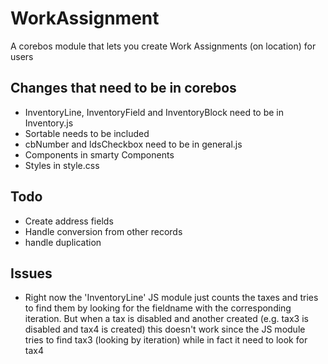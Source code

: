 # WorkAssignment
A corebos module that lets you create Work Assignments (on location) for users

## Changes that need to be in corebos
- InventoryLine, InventoryField and InventoryBlock need to be in Inventory.js
- Sortable needs to be included
- cbNumber and ldsCheckbox need to be in general.js
- Components in smarty Components
- Styles in style.css

## Todo
- Create address fields
- Handle conversion from other records
- handle duplication

## Issues
- Right now the 'InventoryLine' JS module just counts the taxes and tries to find them by
  looking for the fieldname with the corresponding iteration. But when a tax is disabled and
  another created (e.g. tax3 is disabled and tax4 is created) this doesn't work since the
  JS module tries to find tax3 (looking by iteration) while in fact it need to look for tax4